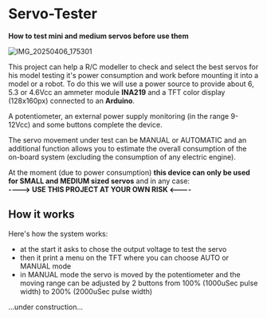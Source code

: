 # Servo-Tester
**How to test mini and medium servos before use them**

![IMG_20250406_175301](https://github.com/user-attachments/assets/84dcd452-6d03-485d-880f-48bf342956b9)

This project can help a R/C modeller to check and select the best servos for his model testing it's power consumption and work before mounting it into a model or a robot.
To do this we will use a power source to provide about 6, 5.3 or 4.6Vcc an ammeter module **INA219** and a TFT color display (128x160px) connected to an **Arduino**.

A potentiometer, an external power supply monitoring (in the range 9-12Vcc) and some buttons complete the device.

The servo movement under test can be MANUAL or AUTOMATIC and an additional function allows you to estimate the overall consumption of the on-board system (excluding the consumption of any electric engine).

At the moment (due to power consumption) **this device can only be used for SMALL and MEDIUM sized servos** and in any case:\
**----> USE THIS PROJECT AT YOUR OWN RISK <----**

## How it works
Here's how the system works:

- at the start it asks to chose the output voltage to test the servo
- then it print a menu on the TFT where you can choose AUTO or MANUAL mode 
- in MANUAL mode the servo is moved by the potentiometer and the moving range can be adjusted by 2 buttons from 100% (1000uSec pulse width) to 200% (2000uSec pulse width)






...under construction...
